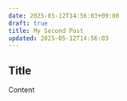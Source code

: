 ```yaml
---
date: 2025-05-12T14:56:03+09:00
draft: true
title: My Second Post
updated: 2025-05-12T14:56:03
---
```


## Title

Content
